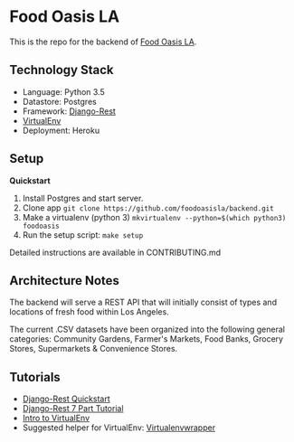 # Food Oasis LA
This is the repo for the backend of [Food Oasis LA](https://foodoasisla.github.io/).

## Technology Stack
  - Language: Python 3.5
  - Datastore: Postgres
  - Framework: [Django-Rest](http://www.django-rest-framework.org/)
  - [VirtualEnv](http://docs.python-guide.org/en/latest/dev/virtualenvs/)
  - Deployment: Heroku

## Setup

**Quickstart**

1. Install Postgres and start server.
2. Clone app `git clone https://github.com/foodoasisla/backend.git`
3. Make a virtualenv (python 3) `mkvirtualenv --python=$(which python3) foodoasis`
4. Run the setup script: `make setup`

Detailed instructions are available in CONTRIBUTING.md

## Architecture Notes
The backend will serve a REST API that will initially consist of types and locations of fresh food within Los Angeles.

The current .CSV datasets have been organized into the following general categories:
Community Gardens, Farmer's Markets, Food Banks, Grocery Stores, Supermarkets & Convenience Stores.

## Tutorials
  - [Django-Rest Quickstart](http://www.django-rest-framework.org/tutorial/quickstart/)
  - [Django-Rest 7 Part Tutorial](http://www.django-rest-framework.org/tutorial/1-serialization/)
  - [Intro to VirtualEnv](http://docs.python-guide.org/en/latest/dev/virtualenvs/)
  - Suggested helper for VirtualEnv: [Virtualenvwrapper](http://virtualenvwrapper.readthedocs.io)


